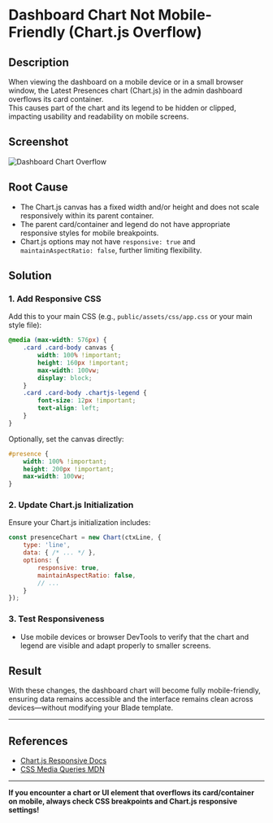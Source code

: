 # Dashboard Chart Not Mobile-Friendly (Chart.js Overflow) 

## Description

When viewing the dashboard on a mobile device or in a small browser window, the Latest Presences chart (Chart.js) in the admin dashboard overflows its card container.  
This causes part of the chart and its legend to be hidden or clipped, impacting usability and readability on mobile screens.

## Screenshot

![Dashboard Chart Overflow](./chart-line-bug.png)

## Root Cause

- The Chart.js canvas has a fixed width and/or height and does not scale responsively within its parent container.
- The parent card/container and legend do not have appropriate responsive styles for mobile breakpoints.
- Chart.js options may not have `responsive: true` and `maintainAspectRatio: false`, further limiting flexibility.

## Solution

### 1. **Add Responsive CSS**

Add this to your main CSS (e.g., `public/assets/css/app.css` or your main style file):

```css
@media (max-width: 576px) {
    .card .card-body canvas {
        width: 100% !important;
        height: 160px !important;
        max-width: 100vw;
        display: block;
    }
    .card .card-body .chartjs-legend {
        font-size: 12px !important;
        text-align: left;
    }
}
````

Optionally, set the canvas directly:

```css
#presence {
    width: 100% !important;
    height: 200px !important;
    max-width: 100vw;
}
```

### 2. **Update Chart.js Initialization**

Ensure your Chart.js initialization includes:

```js
const presenceChart = new Chart(ctxLine, {
    type: 'line',
    data: { /* ... */ },
    options: {
        responsive: true,
        maintainAspectRatio: false,
        // ...
    }
});
```

### 3. **Test Responsiveness**

* Use mobile devices or browser DevTools to verify that the chart and legend are visible and adapt properly to smaller screens.

## Result

With these changes, the dashboard chart will become fully mobile-friendly, ensuring data remains accessible and the interface remains clean across devices—without modifying your Blade template.

---

## References

* [Chart.js Responsive Docs](https://www.chartjs.org/docs/latest/configuration/responsive.html)
* [CSS Media Queries MDN](https://developer.mozilla.org/en-US/docs/Web/CSS/Media_Queries/Using_media_queries)

---

**If you encounter a chart or UI element that overflows its card/container on mobile, always check CSS breakpoints and Chart.js responsive settings!**

